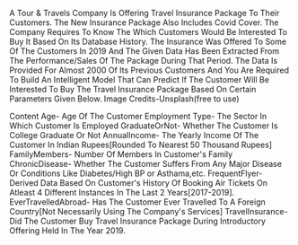 A Tour & Travels Company Is Offering Travel Insurance Package To Their Customers.
The New Insurance Package Also Includes Covid Cover.
The Company Requires To Know The Which Customers Would Be Interested To Buy It Based On Its Database History.
The Insurance Was Offered To Some Of The Customers In 2019 And The Given Data Has Been Extracted From The Performance/Sales Of The Package During That Period.
The Data Is Provided For Almost 2000 Of Its Previous Customers And You Are Required To Build An Intelligent Model That Can Predict If The Customer Will Be Interested To Buy The Travel Insurance Package Based On Certain Parameters Given Below.
Image Credits-Unsplash(free to use)

Content
	Age- Age Of The Customer
	Employment Type- The Sector In Which Customer Is Employed
	GraduateOrNot- Whether The Customer Is College Graduate Or Not
	AnnualIncome- The Yearly Income Of The Customer In Indian Rupees[Rounded To Nearest 50 Thousand Rupees]
	FamilyMembers- Number Of Members In Customer's Family
	ChronicDisease- Whether The Customer Suffers From Any Major Disease Or Conditions Like Diabetes/High BP or Asthama,etc.
	FrequentFlyer- Derived Data Based On Customer's History Of Booking Air Tickets On Atleast 4 Different Instances In The Last 2 Years[2017-2019].
	EverTravelledAbroad- Has The Customer Ever Travelled To A Foreign Country[Not Necessarily Using The Company's Services]
	TravelInsurance- Did The Customer Buy Travel Insurance Package During Introductory Offering Held In The Year 2019.